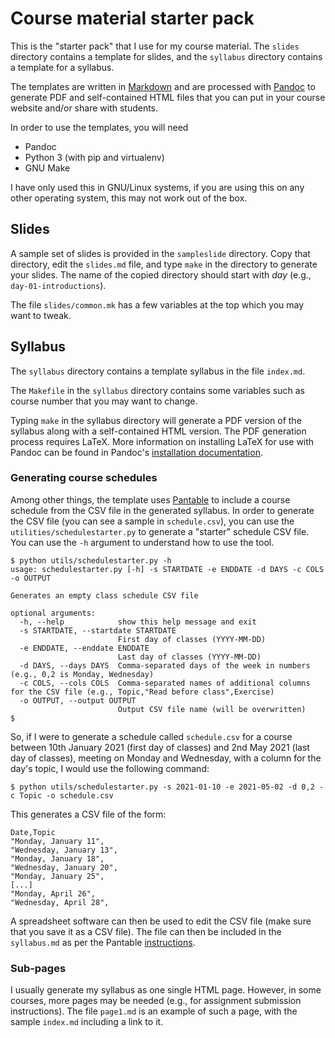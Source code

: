 # Course material starter pack

This is the "starter pack" that I use for my course material. The `slides` directory contains a template for slides, and the `syllabus` directory contains a template for a syllabus.

The templates are written in [Markdown](https://en.wikipedia.org/wiki/Markdown) and are processed with [Pandoc](https://pandoc.org/) to generate PDF and self-contained HTML files that you can put in your course website and/or share with students.

In order to use the templates, you will need 
 * Pandoc
 * Python 3 (with pip and virtualenv)
 * GNU Make

I have only used this in GNU/Linux systems, if you are using this on any other operating system, this may not work out of the box.

## Slides

A sample set of slides is provided in the `sampleslide` directory. Copy that directory, edit the `slides.md` file, and type `make` in the directory to generate your slides. The name of the copied directory should start with _day_ (e.g., `day-01-introductions`).

The file `slides/common.mk` has a few variables at the top which you may want to tweak.

## Syllabus

The `syllabus` directory contains a template syllabus in the file `index.md`.

The `Makefile` in the `syllabus` directory contains some variables such as course number that you may want to change.

Typing `make` in the syllabus directory will generate a PDF version of the syllabus along with a self-contained HTML version. The PDF generation process requires LaTeX. More information on installing LaTeX for use with Pandoc can be found in Pandoc's [installation documentation](https://pandoc.org/installing.html).

### Generating course schedules

Among other things, the template uses [Pantable](https://github.com/ickc/pantable) to include a course schedule from the CSV file in the generated syllabus. In order to generate the CSV file (you can see a sample in `schedule.csv`), you can use the `utilities/schedulestarter.py` to generate a "starter" schedule CSV file. You can use the `-h` argument to understand how to use the tool.

```
$ python utils/schedulestarter.py -h
usage: schedulestarter.py [-h] -s STARTDATE -e ENDDATE -d DAYS -c COLS -o OUTPUT

Generates an empty class schedule CSV file

optional arguments:
  -h, --help            show this help message and exit
  -s STARTDATE, --startdate STARTDATE
                        First day of classes (YYYY-MM-DD)
  -e ENDDATE, --enddate ENDDATE
                        Last day of classes (YYYY-MM-DD)
  -d DAYS, --days DAYS  Comma-separated days of the week in numbers (e.g., 0,2 is Monday, Wednesday)
  -c COLS, --cols COLS  Comma-separated names of additional columns for the CSV file (e.g., Topic,"Read before class",Exercise)
  -o OUTPUT, --output OUTPUT
                        Output CSV file name (will be overwritten)
$ 

```
So, if I were to generate a schedule called `schedule.csv` for a course between 10th January 2021 (first day of classes) and 2nd May 2021 (last day of classes), meeting on Monday and Wednesday, with a column for the day's topic, I would use the following command:

```
$ python utils/schedulestarter.py -s 2021-01-10 -e 2021-05-02 -d 0,2 -c Topic -o schedule.csv 
```

This generates a CSV file of the form:

```
Date,Topic
"Monday, January 11",
"Wednesday, January 13",
"Monday, January 18",
"Wednesday, January 20",
"Monday, January 25",
[...]
"Monday, April 26",
"Wednesday, April 28",
```

A spreadsheet software can then be used to edit the CSV file (make sure that you save it as a CSV file). The file can then be included in the `syllabus.md` as per the Pantable [instructions](https://github.com/ickc/pantable#example).


### Sub-pages

I usually generate my syllabus as one single HTML page. However, in some courses, more pages may be needed (e.g., for assignment submission instructions). The file `page1.md` is an example of such a page, with the sample `index.md` including a link to it.

